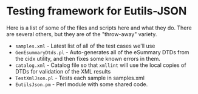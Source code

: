 # Testing framework for Eutils-JSON

Here is a list of some of the files and scripts here and what they do.
There are several others, but they are of the "throw-away" variety.

* `samples.xml` - Latest list of all of the test cases we'll use
* `GenEsummaryDtds.pl` - Auto-generates all of the eSummary DTDs from the cidx
  utility, and then fixes some known errors in them.
* `catalog.xml` - Catalog file so that `xmllint` will use the local copies of DTDs
  for validation of the XML results
* `TestXmlJson.pl` - Tests each sample in samples.xml
* `EutilsJson.pm` - Perl module with some shared code.


